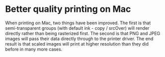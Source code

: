 # Better quality printing on Mac
When printing on Mac, two things have been improved. The first is that semi-transparent groups (with default ink - copy / srcOver) will render directly rather than being rasterized first. The second is that PNG and JPEG images will pass their data directly through to the printer driver. The end result is that scaled images will print at higher resolution than they did before in many more cases.
